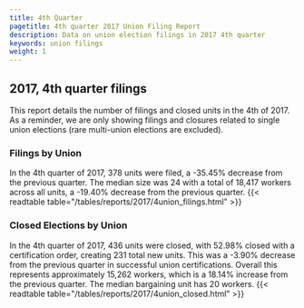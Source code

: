 ```yaml
---
title: 4th Quarter 
pagetitle: 4th quarter 2017 Union Filing Report
description: Data on union election filings in 2017 4th quarter 
keywords: union filings
weight: 1
---
```


## 2017, 4th quarter filings

This report details the number of filings and closed units in the 4th of 2017. As a reminder, we are only showing filings and closures related to single union elections (rare multi-union elections are excluded).

### Filings by Union
In the 4th quarter of 2017, 378 units were filed, a -35.45% decrease from the previous quarter. The median size was 24 with a total of 18,417 workers across all units, a -19.40% decrease from the previous quarter.
{{< readtable table="/tables/reports/2017/4union_filings.html" >}}

### Closed Elections by Union
In the 4th quarter of 2017, 436 units were closed, with 52.98% closed with a certification order, creating 231 total new units. This was a -3.90% decrease from the previous quarter in successful union certifications. Overall this represents approximately 15,262 workers, which is a 18.14% increase from the previous quarter. The median bargaining unit has 20 workers.
{{< readtable table="/tables/reports/2017/4union_closed.html" >}}
